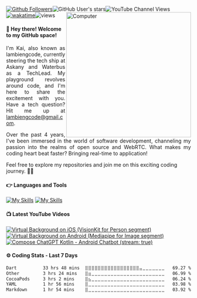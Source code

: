 [![Github Followers](https://img.shields.io/github/followers/lambiengcode?label=Follow)](https://github.com/lambiengcode)![GitHub User's stars](https://img.shields.io/github/stars/lambiengcode)![YouTube Channel Views](https://img.shields.io/youtube/channel/views/UCIDiDk5xTdwtyvznnpLA3Iw)
[![wakatime](https://wakatime.com/badge/user/5d4db953-dc6c-4757-bdef-ad13371c1fab.svg)](https://wakatime.com/@5d4db953-dc6c-4757-bdef-ad13371c1fab)![views](https://komarev.com/ghpvc/?username=lambiengcode&color=brightgreen)
<img src="https://github.com/lambiengcode/lambiengcode/blob/main/gif/dash.gif?raw=true" width="340px" align="right" alt="Computer">
<p align="justify">
<h4>👋 Hey there! Welcome to my GitHub space!</h3>

<p align="justify">
  I'm Kai, also known as lambiengcode, currently steering the tech ship at Askany and Waterbus as a TechLead. My playground revolves around code, and I'm here to share the excitement with you. Have a tech question? Hit me up at <a href="mailto:lambiengcode@gmail.com">lambiengcode@gmail.com</a>.
</p>

<p align="justify">
   Over the past 4 years, I've been immersed in the world of software development, channeling my passion into the realms of open source and WebRTC. What makes my coding heart beat faster? Bringing real-time to application!

  Feel free to explore my repositories and join me on this exciting coding journey. 🚀✨
</p>
</p>

<h4>👉 Languages and Tools</h3>

[![My Skills](https://skillicons.dev/icons?i=flutter,dart,kotlin,androidstudio,swift,nodejs,aws,firebase,linux,nginx,mongodb,github&perline=15&theme=dark)](https://skillicons.dev#gh-dark-mode-only)
[![My Skills](https://skillicons.dev/icons?i=flutter,dart,kotlin,androidstudio,swift,nodejs,aws,firebase,linux,nginx,mongodb,github&perline=15&theme=light)](https://skillicons.dev#gh-light-mode-only)

<h4>📺 Latest YouTube Videos</h3>

<!-- BEGIN YOUTUBE-CARDS -->
[![Virtual Background on iOS (VisionKit for Person segment)](https://ytcards.demolab.com/?id=Ms4avix05uY&title=Virtual%20Background%20on%20iOS%20%28VisionKit%20for%20Person%20segment%29&lang=en&timestamp=1709774408&background_color=%230d1117&title_color=%23ffffff&stats_color=%23dedede&max_title_lines=2&width=250&border_radius=10&duration=21 "Virtual Background on iOS (VisionKit for Person segment")](https://youtube.com/shorts/Ms4avix05uY)
[![Virtual Background on Android (Mediapipe for Image segment)](https://ytcards.demolab.com/?id=PDIDbVoHT5o&title=Virtual%20Background%20on%20Android%20%28Mediapipe%20for%20Image%20segment%29&lang=en&timestamp=1709774408&background_color=%230d1117&title_color=%23ffffff&stats_color=%23dedede&max_title_lines=2&width=250&border_radius=10&duration=27 "Virtual Background on Android (Mediapipe for Image segment")](https://youtube.com/shorts/PDIDbVoHT5o)
[![Compose ChatGPT Kotlin - Android Chatbot (stream: true)](https://ytcards.demolab.com/?id=esLh-n3Ao5U&title=Compose+ChatGPT+Kotlin+-+Android+Chatbot&lang=en&timestamp=1686065878&background_color=%230d1117&title_color=%23ffffff&stats_color=%23dedede&max_title_lines=2&width=250&border_radius=10&duration=43 "Compose ChatGPT Kotlin - Android Chatbot")](https://youtube.com/shorts/esLh-n3Ao5U)
<!-- END YOUTUBE-CARDS -->

<h4>⚙️ Coding Stats - Last 7 Days</h3>
<!--START_SECTION:waka-->

```txt
Dart          33 hrs 48 mins  ⣿⣿⣿⣿⣿⣿⣿⣿⣿⣿⣿⣿⣿⣿⣿⣿⣿⣤⣀⣀⣀⣀⣀⣀⣀   69.27 %
Other         3 hrs 24 mins   ⣿⣶⣀⣀⣀⣀⣀⣀⣀⣀⣀⣀⣀⣀⣀⣀⣀⣀⣀⣀⣀⣀⣀⣀⣀   06.99 %
CocoaPods     3 hrs 2 mins    ⣿⣦⣀⣀⣀⣀⣀⣀⣀⣀⣀⣀⣀⣀⣀⣀⣀⣀⣀⣀⣀⣀⣀⣀⣀   06.24 %
YAML          1 hr 56 mins    ⣿⣀⣀⣀⣀⣀⣀⣀⣀⣀⣀⣀⣀⣀⣀⣀⣀⣀⣀⣀⣀⣀⣀⣀⣀   03.98 %
Markdown      1 hr 54 mins    ⣿⣀⣀⣀⣀⣀⣀⣀⣀⣀⣀⣀⣀⣀⣀⣀⣀⣀⣀⣀⣀⣀⣀⣀⣀   03.92 %
```

<!--END_SECTION:waka-->

[website]: https://docs.waterbus.tech
[youtube]: https://youtube.com/lambiengcode
